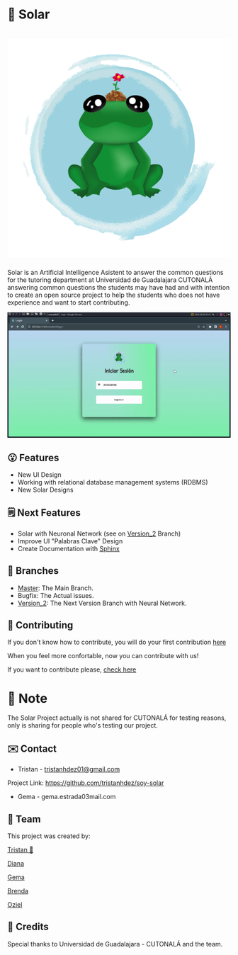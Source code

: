 # 🐸 Solar
<h1 align="center">
  <img src="static/img/icons/solar_icon_head.png" alt="Solar">
</h1>

Solar is an Artificial Intelligence Asistent to answer the common questions for the
tutoring department at Universidad de Guadalajara CUTONALÁ answering common questions the students may have had and with intention to create an open source project to help the students who does not have experience and want to start contributing.


  <img src="static/solar_preview.gif" alt="Solar">


## 😮 Features

* New UI Design
* Working with relational database management systems (RDBMS)
* New Solar Designs

## 🗒️ Next Features

* Solar with Neuronal Network (see on [Version_2](https://github.com/tristanhdez/soy-solar/tree/version_2) Branch)
* Improve UI "Palabras Clave" Design
* Create Documentation with [Sphinx](https://www.sphinx-doc.org/en/master/)


## 🌿 Branches

* [Master](https://github.com/tristanhdez/soy-solar/tree/master): The Main Branch.
* Bugfix: The Actual issues.
* [Version_2](https://github.com/tristanhdez/soy-solar/tree/version_2): The Next Version Branch with Neural Network.


## 💬 Contributing

If you don't know how to contribute, you will do your first contribution [here](https://github.com/firstcontributions/first-contributions)

When you feel more confortable, now you can contribute with us!

If you want to contribute please, [check here](https://github.com/tristanhdez/soy-solar/blob/master/CONTRIBUTING.md)


# 📝 Note

The Solar Project actually is not shared for CUTONALÁ for testing reasons, only is sharing for people who's testing our project.

## ✉️ Contact

* Tristan - tristanhdez01@gmail.com

Project Link: https://github.com/tristanhdez/soy-solar

* Gema - gema.estrada03mail.com

## 🧩 Team

This project was created by:


[Tristan 🌱](https://github.com/tristanhdez)

[Diana](https://github.com/DianaUrdialesReyes)

[Gema](https://github.com/GemaEstrada)

[Brenda]()

[Oziel](https://github.com/Oziel8)



## 💚 Credits

Special thanks to Universidad de Guadalajara - CUTONALÁ and the team.
